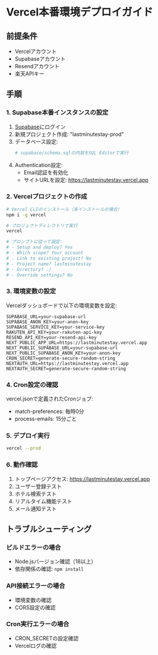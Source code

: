 # Vercel本番環境デプロイガイド

## 前提条件
- Vercelアカウント
- Supabaseアカウント
- Resendアカウント
- 楽天APIキー

## 手順

### 1. Supabase本番インスタンスの設定

1. [Supabase](https://app.supabase.io)にログイン
2. 新規プロジェクト作成: "lastminutestay-prod"
3. データベース設定:
   ```bash
   # supabase/schema.sqlの内容をSQL Editorで実行
   ```
4. Authentication設定:
   - Email認証を有効化
   - サイトURLを設定: https://lastminutestay.vercel.app

### 2. Vercelプロジェクトの作成

```bash
# Vercel CLIのインストール（未インストールの場合）
npm i -g vercel

# プロジェクトディレクトリで実行
vercel

# プロンプトに従って設定:
# - Setup and deploy? Yes
# - Which scope? Your account
# - Link to existing project? No
# - Project name? lastminutestay
# - Directory? ./
# - Override settings? No
```

### 3. 環境変数の設定

Vercelダッシュボードで以下の環境変数を設定:

```
SUPABASE_URL=your-supabase-url
SUPABASE_ANON_KEY=your-anon-key
SUPABASE_SERVICE_KEY=your-service-key
RAKUTEN_API_KEY=your-rakuten-api-key
RESEND_API_KEY=your-resend-api-key
NEXT_PUBLIC_APP_URL=https://lastminutestay.vercel.app
NEXT_PUBLIC_SUPABASE_URL=your-supabase-url
NEXT_PUBLIC_SUPABASE_ANON_KEY=your-anon-key
CRON_SECRET=generate-secure-random-string
NEXTAUTH_URL=https://lastminutestay.vercel.app
NEXTAUTH_SECRET=generate-secure-random-string
```

### 4. Cron設定の確認

vercel.jsonで定義されたCronジョブ:
- match-preferences: 毎時0分
- process-emails: 15分ごと

### 5. デプロイ実行

```bash
vercel --prod
```

### 6. 動作確認

1. トップページアクセス: https://lastminutestay.vercel.app
2. ユーザー登録テスト
3. ホテル検索テスト
4. リアルタイム機能テスト
5. メール通知テスト

## トラブルシューティング

### ビルドエラーの場合
- Node.jsバージョン確認（18以上）
- 依存関係の確認: `npm install`

### API接続エラーの場合
- 環境変数の確認
- CORS設定の確認

### Cron実行エラーの場合
- CRON_SECRETの設定確認
- Vercelログの確認
